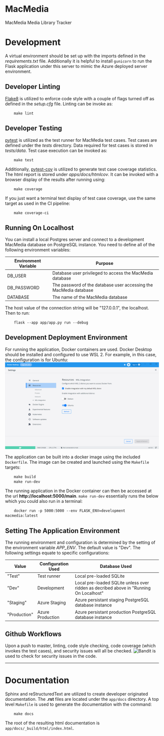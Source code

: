 # MacMedia
MacMedia Media Library Tracker

# Development

A virtual environment should be set up with the imports defined in the *requirements.txt* file.
Additionally it is helpful to install `gunicorn` to run the Flask application under this
server to mimic the Azure deployed server environment.

## Developer Linting

[Flake8](https://flake8.pycqa.org/en/latest/) is utilized to enforce code style with a couple of 
flags turned off as defined in the *setup.cfg* file. Linting can be invoke as:
```
    make lint
```

## Developer Testing

[pytest](https://docs.pytest.org/en/7.1.x/) is utilized as the test runner for MacMedia test cases. Test
cases are defined under the *tests* directory. Data required for test cases is stored in *tests/data*.
Test case execution can be invoked as:
```
    make test
```

Additionally, [pytest-cov](https://pytest-cov.readthedocs.io/en/latest/) is utilized to generate test case
coverage statistics. The html report is stored under *apps/docs/htmlcov*. It can be invoked with a browser 
display of the results after running using:
```
    make coverage
```

If you just want a terminal text display of test case coverage, use the same target as used in the CI pipeline:
```
    make coverage-ci
```

## Running On Localhost

You can install a local Postgres server and connect to a development MacMedia database on PostgreSQL instance.
You need to define all of the following environment variables:

| Environment Variable | Purpose |
|----------------------|---------|
| DB_USER              | Database user privileged to access the MacMedia database |
| DB_PASSWORD          | The password of the database user accessing the MacMedia database |
| DATABASE             | The name of the MacMedia database |

The host value of the connection string will be "127.0.0.1", the localhost. Then to run:
```
    flask --app app/app.py run --debug
```



## Development Deployment Environment

For running the application, Docker containers are used. Docker Desktop should be installed and
configured to use WSL 2. For example, in this case, the configuration is for Ubuntu:
![Configure WSL 2 Docker](app/docs/static/docker_wsl_config.png)

The application can be built into a docker image using the included `Dockerfile`. The image can be created
and launched using the `Makefile` targets:
```
    make build
    make run-dev
```
The running application in the Docker container can then be accessed at the url __http://localhost:5000/main__.
`make run-dev` essentially runs the below which you could also run in a terminal:
```
    docker run -p 5000:5000 --env FLASK_ENV=development macmedia:latest
```

## Setting The Application Environment

The running environment and configuration is determined by the setting of the environment variable
*APP_ENV*. The default value is "Dev". The following settings equate to specific configurations:

| Value | Configuration Used | Database Used |
|-------|--------------------|---------------|
| "Test"  | Test runner | Local pre-loaded SQLite |
| "Dev"   | Development | Local pre-loaded SQLite unless over ridden as decribed above in "Running On Localhost"|
| "Staging" | Azure Staging | Azure persistant staging PostgreSQL database instance |
| "Production" | Azure Production | Azure persistant production PostgreSQL database instance |


## Github Workflows

Upon a push to master, linting, code style checking, code coverage (which invokes the test cases), and security issues
will all be checked. ![Bandit](https://bandit.readthedocs.io/en/latest/) is used to check for
security issues in the code.

---

# Documentation

Sphinx and reStructuredText are utilized to create developer originated documentation.
The __.rst__ files are located under the `app/docs` directory. A top level `Makefile` is
used to generate the documentation with the command:
```
    make docs
```
The root of the resulting html documentation is `app/docs/_build/html/index.html`.
